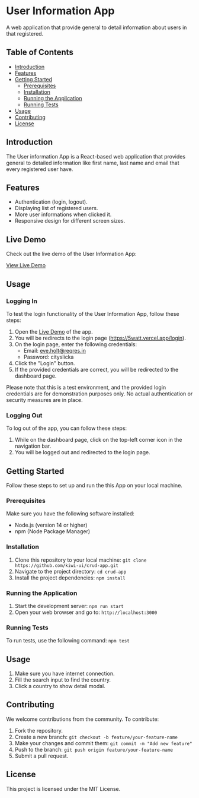 # User Information App

A web application that provide general to detail information about users in that registered.

## Table of Contents
- [Introduction](#introduction)
- [Features](#features)
- [Getting Started](#getting-started)
  - [Prerequisites](#prerequisites)
  - [Installation](#installation)
  - [Running the Application](#running-the-application)
  - [Running Tests](#running-tests)
- [Usage](#usage)
- [Contributing](#contributing)
- [License](#license)

## Introduction
The User information App is a React-based web application that provides general to detailed information like first name, last name and email that every registered user have.

## Features
- Authentication (login, logout).
- Displaying list of registered users.
- More user informations when clicked it.
- Responsive design for different screen sizes.

## Live Demo

Check out the live demo of the User Information App:

[View Live Demo](https://5watt.vercel.app)

## Usage

### Logging In

To test the login functionality of the User Information App, follow these steps:

1. Open the [Live Demo](https://5watt.vercel.app) of the app.
2. You will be redirects to the login page (https://5watt.vercel.app/login).
3. On the login page, enter the following credentials:
   - Email: eve.holt@reqres.in
   - Password: cityslicka
4. Click the "Login" button.
5. If the provided credentials are correct, you will be redirected to the dashboard page.

Please note that this is a test environment, and the provided login credentials are for demonstration purposes only. No actual authentication or security measures are in place.

### Logging Out

To log out of the app, you can follow these steps:

1. While on the dashboard page, click on the top-left corner icon in the navigation bar.
2. You will be logged out and redirected to the login page.

## Getting Started
Follow these steps to set up and run the this App on your local machine.

### Prerequisites
Make sure you have the following software installed:
- Node.js (version 14 or higher)
- npm (Node Package Manager)

### Installation
1. Clone this repository to your local machine: `git clone https://github.com/kiwi-ui/crud-app.git`
2. Navigate to the project directory: `cd crud-app`
3. Install the project dependencies: `npm install`

### Running the Application
1. Start the development server: `npm run start`
2. Open your web browser and go to: `http://localhost:3000`

### Running Tests
To run tests, use the following command: `npm test`

## Usage
1. Make sure you have internet connection.
2. Fill the search input to find the country.
3. Click a country to show detail modal.

## Contributing
We welcome contributions from the community. To contribute:
1. Fork the repository.
2. Create a new branch: `git checkout -b feature/your-feature-name`
3. Make your changes and commit them: `git commit -m "Add new feature"`
4. Push to the branch: `git push origin feature/your-feature-name`
5. Submit a pull request.

## License
This project is licensed under the MIT License.
